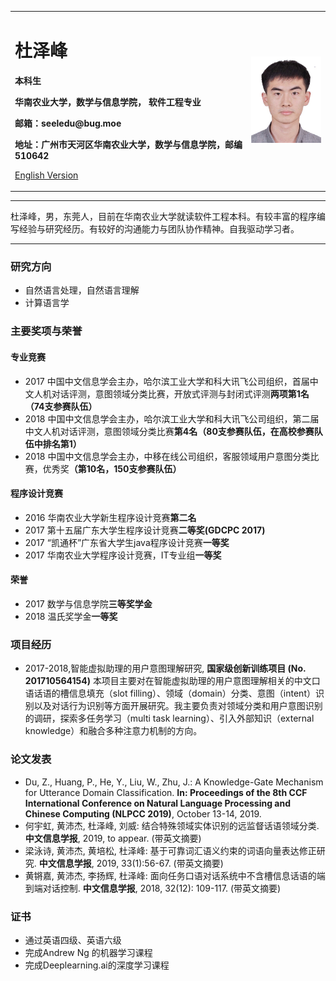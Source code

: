 <div>
<table border="0">
  <tr>
    <td width="75%">
      <h1>杜泽峰</h1>
      <p><b>本科生</b></p>
      <p><b>华南农业大学，数学与信息学院， 软件工程专业</b></p>
      <p><b>邮箱：seeledu@bug.moe</b></p>
      <p><b>地址：广州市天河区华南农业大学，数学与信息学院，邮编 510642</b></p>
      <p><a href="/index-en.html">English Version</a></p>
    </td>
    <td width="25%">
      <img src="/BZ1701211234500596.jpg" width="100%">
    </td>
  </tr>
</table>
</div>

---

杜泽峰，男，东莞人，目前在华南农业大学就读软件工程本科。有较丰富的程序编写经验与研究经历。有较好的沟通能力与团队协作精神。自我驱动学习者。

---

### 研究方向
- 自然语言处理，自然语言理解
- 计算语言学

### 主要奖项与荣誉
#### 专业竞赛
- 2017 中国中文信息学会主办，哈尔滨工业大学和科大讯飞公司组织，首届中文人机对话评测，意图领域分类比赛，开放式评测与封闭式评测**两项第1名（74支参赛队伍）**
- 2018 中国中文信息学会主办，哈尔滨工业大学和科大讯飞公司组织，第二届中文人机对话评测，意图领域分类比赛<b>第4名（80支参赛队伍，在高校参赛队伍中排名第1）</b>
- 2018 中国中文信息学会主办，中移在线公司组织，客服领域用户意图分类比赛，优秀奖<b>（第10名，150支参赛队伍）</b>
#### 程序设计竞赛
- 2016 华南农业大学新生程序设计竞赛**第二名**
- 2017 第十五届广东大学生程序设计竞赛**二等奖(GDCPC 2017)**
- 2017 “凯通杯”广东省大学生java程序设计竞赛**一等奖**
- 2017 华南农业大学程序设计竞赛，IT专业组**一等奖**
#### 荣誉
- 2017 数学与信息学院**三等奖学金**
- 2018 温氏奖学金**一等奖**

### 项目经历
- 2017-2018,智能虚拟助理的用户意图理解研究, **国家级创新训练项目 (No. 201710564154)** 
本项目主要对在智能虚拟助理的用户意图理解相关的中文口语话语的槽信息填充（slot filling）、领域（domain）分类、意图（intent）识别以及对话行为识别等方面开展研究。我主要负责对领域分类和用户意图识别的调研，探索多任务学习（multi task learning）、引入外部知识（external knowledge）和融合多种注意力机制的方向。

### 论文发表
-	Du, Z., Huang, P., He, Y., Liu, W., Zhu, J.: A Knowledge-Gate Mechanism for Utterance Domain Classification. **In: Proceedings of the 8th CCF International Conference on Natural Language Processing and Chinese Computing (NLPCC 2019)**, October 13-14, 2019.
-	何宇虹, 黄沛杰, 杜泽峰, 刘威: 结合特殊领域实体识别的远监督话语领域分类. **中文信息学报**, 2019, to appear. (带英文摘要)
-	梁泳诗, 黄沛杰, 黄培松, 杜泽峰: 基于可靠词汇语义约束的词语向量表达修正研究. **中文信息学报**, 2019, 33(1):56-67. (带英文摘要)
-	黄锵嘉, 黄沛杰, 李扬辉, 杜泽峰: 面向任务口语对话系统中不含槽信息话语的端到端对话控制. **中文信息学报**, 2018, 32(12): 109-117. (带英文摘要)

### 证书
-	通过英语四级、英语六级
-	完成Andrew Ng 的机器学习课程
-	完成Deeplearning.ai的深度学习课程

